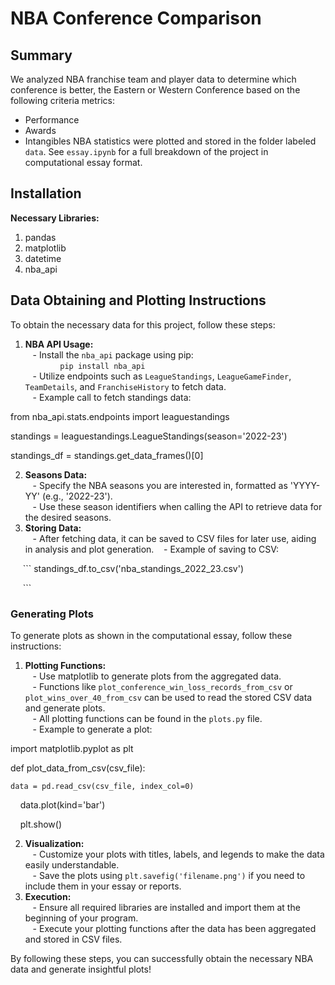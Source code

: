 # NBA Conference Comparison
## Summary
We analyzed NBA franchise team and player data to determine which conference is better, the Eastern or Western Conference based on the following criteria metrics:
- Performance
- Awards
- Intangibles
NBA statistics were plotted and stored in the folder labeled `data`. See `essay.ipynb` for a full breakdown of the project in computational essay format.
## Installation
**Necessary Libraries:**
1. pandas
2. matplotlib
3. datetime
4. nba_api
## Data Obtaining and Plotting Instructions
To obtain the necessary data for this project, follow these steps:
1. **NBA API Usage:**  
   - Install the `nba_api` package using pip:  
     ```
     pip install nba_api
     ```  
   - Utilize endpoints such as `LeagueStandings`, `LeagueGameFinder`, `TeamDetails`, and `FranchiseHistory` to fetch data.  
   - Example call to fetch standings data:  

from nba_api.stats.endpoints import leaguestandings

standings = leaguestandings.LeagueStandings(season='2022-23')

standings_df = standings.get_data_frames()[0]


2. **Seasons Data:**  
   - Specify the NBA seasons you are interested in, formatted as 'YYYY-YY' (e.g., '2022-23').  
   - Use these season identifiers when calling the API to retrieve data for the desired seasons.  
3. **Storing Data:**  
   - After fetching data, it can be saved to CSV files for later use, aiding in analysis and plot generation.
   - Example of saving to CSV:  

     ```
standings_df.to_csv('nba_standings_2022_23.csv')

     ```  
### Generating Plots
To generate plots as shown in the computational essay, follow these instructions:  
1. **Plotting Functions:**  
   - Use matplotlib to generate plots from the aggregated data.  
   - Functions like `plot_conference_win_loss_records_from_csv` or `plot_wins_over_40_from_csv` can be used to read the stored CSV data and generate plots.  
   - All plotting functions can be found in the `plots.py` file.  
   - Example to generate a plot:  

import matplotlib.pyplot as plt

def plot_data_from_csv(csv_file):

    data = pd.read_csv(csv_file, index_col=0)

    data.plot(kind='bar')

    plt.show()

2. **Visualization:**  
   - Customize your plots with titles, labels, and legends to make the data easily understandable.  
   - Save the plots using `plt.savefig('filename.png')` if you need to include them in your essay or reports.  
3. **Execution:**  
   - Ensure all required libraries are installed and import them at the beginning of your program.  
   - Execute your plotting functions after the data has been aggregated and stored in CSV files.  

By following these steps, you can successfully obtain the necessary NBA data and generate insightful plots!